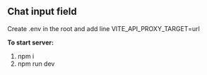 ## Chat input field

Create .env in the root and add line VITE_API_PROXY_TARGET=url

**To start server:**
1. npm i
2. npm run dev
